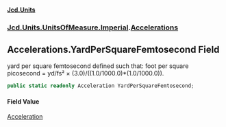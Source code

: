 #### [Jcd.Units](index.md 'index')

### [Jcd.Units.UnitsOfMeasure.Imperial](Jcd.Units.UnitsOfMeasure.Imperial.md 'Jcd.Units.UnitsOfMeasure.Imperial').[Accelerations](Accelerations.md 'Jcd.Units.UnitsOfMeasure.Imperial.Accelerations')

## Accelerations.YardPerSquareFemtosecond Field

yard per square femtosecond defined such that: foot per square picosecond = yd/fs² ×
(3.0)/((1.0/1000.0)*(1.0/1000.0)).

```csharp
public static readonly Acceleration YardPerSquareFemtosecond;
```

#### Field Value

[Acceleration](Acceleration.md 'Jcd.Units.UnitTypes.Acceleration')
